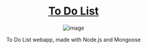 <div align="center">

<h1><a href="https://to-do-list-nsdh.onrender.com/">To Do List</a></h1>

![image](https://user-images.githubusercontent.com/93904438/212157590-38742fd8-d980-456a-aa2b-42b41581fd6e.png)

<p>To Do List webapp, made with Node.js and Mongoose</p>

</div>

